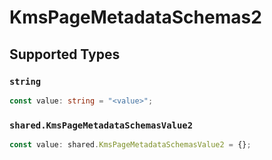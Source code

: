 # KmsPageMetadataSchemas2


## Supported Types

### `string`

```typescript
const value: string = "<value>";
```

### `shared.KmsPageMetadataSchemasValue2`

```typescript
const value: shared.KmsPageMetadataSchemasValue2 = {};
```

